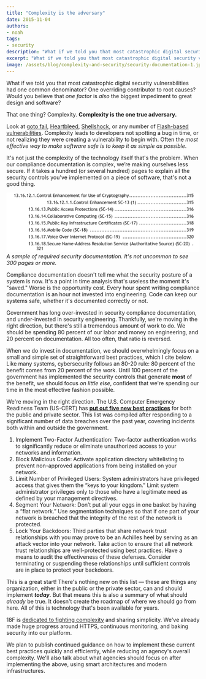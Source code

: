 ```yaml
---
title: "Complexity is the adversary"
date: 2015-11-04
authors:
- noah
tags:
- security
description: "What if we told you that most catastrophic digital security vulnerabilities had one common denominator? One overriding contributor to root causes? Would you believe that one factor is also the biggest impediment to great design and software? That one thing? Complexity."
excerpt: "What if we told you that most catastrophic digital security vulnerabilities had one common denominator? One overriding contributor to root causes? Would you believe that one factor is also the biggest impediment to great design and software? That one thing? Complexity."
image: /assets/blog/complexity-and-security/security-documentation-1.jpg
---
```


What if we told you that most catastrophic digital security vulnerabilities had one common denominator? One overriding contributor to root causes? Would you believe that *one factor* is *also* the biggest impediment to great design and software?

That one thing? Complexity. **Complexity is the one true adversary.**

Look at [goto fail](https://www.imperialviolet.org/2014/02/22/applebug.html), [Heartbleed](http://heartbleed.com/), [Shellshock](https://en.wikipedia.org/wiki/Shellshock_(software_bug)), or any number of [Flash-based vulnerabilities](http://blog.trendmicro.com/trendlabs-security-intelligence/unpatched-flash-player-flaws-more-pocs-found-in-hacking-team-leak/). Complexity leads to developers not spotting a bug in time, or not realizing they were creating a vulnerability to begin with. Often the *most effective way to make software safe is to keep it as simple as possible*.

It's not just the complexity of the technology itself that's the problem. When our compliance documentation is complex, we’re making ourselves less secure. If it takes a hundred (or several hundred) pages to explain all the security controls you've implemented on a piece of software, that's not a good thing.

![A sample of required security documentation for federal websites.](/assets/blog/complexity-and-security/security-documentation-1.jpg)
_A sample of required security documentation. It's not uncommon to see 300 pages or more._


Compliance documentation doesn't tell me what the security posture of a system is now. It's a point in time analysis that's useless the moment it's "saved." Worse is the opportunity cost. Every hour spent writing compliance documentation is an hour not invested into engineering. Code can keep our systems safe, whether it's documented correctly or not.

Government has long over-invested in security compliance documentation, and under-invested in security engineering. Thankfully, we're moving in the right direction, but there's still a tremendous amount of work to do. We should be spending 80 percent of our labor and money on engineering, and 20 percent on documentation. All too often, that ratio is reversed.

When we do invest in documentation, we should overwhelmingly focus on a small and simple set of straightforward best practices, which I cite below. Like many systems, cybersecurity follows an 80-20 rule: 80 percent of the benefit comes from 20 percent of the work. Until 100 percent of the government has implemented the security controls that generate **most** of the benefit, we should focus *on little else*, confident that we're spending our time in the most effective fashion possible.

We're moving in the right direction. The U.S. Computer Emergency Readiness Team (US-CERT) has **[put out five new best practices](https://www.us-cert.gov/ncas/current-activity/2015/07/31/Best-Practices-Protect-You-Your-Network-and-Your-Information)** for both the public and private sector. This list was compiled after responding to a significant number of data breaches over the past year, covering incidents both within and outside the government.

>
1. Implement Two-Factor Authentication: Two-factor authentication works to significantly reduce or eliminate unauthorized access to your networks and information.
2. Block Malicious Code: Activate application directory whitelisting to prevent non-approved applications from being installed on your network.
3. Limit Number of Privileged Users: System administrators have privileged access that gives them the “keys to your kingdom.” Limit system administrator privileges only to those who have a legitimate need as defined by your management directives.
4. Segment Your Network: Don’t put all your eggs in one basket by having a “flat network.” Use segmentation techniques so that if one part of your network is breached that the integrity of the rest of the network is protected.
5. Lock Your Backdoors: Third parties that share network trust relationships with you may prove to be an Achilles heel by serving as an attack vector into your network. Take action to ensure that all network trust relationships are well-protected using best practices. Have a means to audit the effectiveness of these defenses. Consider terminating or suspending these relationships until sufficient controls are in place to protect your backdoors.

This is a great start! There's nothing new on this list — these are things any organization, either in the public or the private sector, can and should implement ***today***. But that means this is also a summary of what should *already* be true. It doesn't create the roadmap of where we should go from here. All of this is technology that's been available for years.

18F is [dedicated to fighting complexity](https://18f.gsa.gov/2014/05/14/hacking-bureaucracy-improving-hiring-and-software/) and sharing simplicity. We've already made huge progress around HTTPS, continuous monitoring, and baking security into our platform.

We plan to publish continued guidance on how to implement these current best practices quickly and efficiently, while reducing an agency's overall complexity. We'll also talk about what agencies should focus on after implementing the above, using smart architectures and modern infrastructures.
